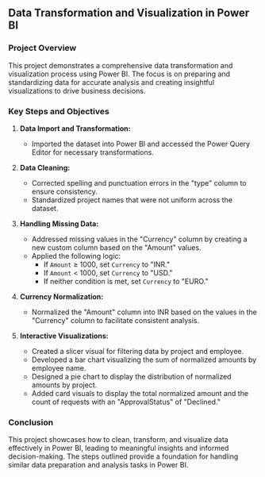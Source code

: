## **Data Transformation and Visualization in Power BI**

### **Project Overview**

This project demonstrates a comprehensive data transformation and visualization process using Power BI. The focus is on preparing and standardizing data for accurate analysis and creating insightful visualizations to drive business decisions.

### **Key Steps and Objectives**

1. **Data Import and Transformation:** 
   - Imported the dataset into Power BI and accessed the Power Query Editor for necessary transformations.
  
2. **Data Cleaning:**
   - Corrected spelling and punctuation errors in the "type" column to ensure consistency.
   - Standardized project names that were not uniform across the dataset.

3. **Handling Missing Data:**
   - Addressed missing values in the "Currency" column by creating a new custom column based on the "Amount" values.
   - Applied the following logic:
     - If `Amount` ≥ 1000, set `Currency` to "INR."
     - If `Amount` < 1000, set `Currency` to "USD."
     - If neither condition is met, set `Currency` to "EURO."

4. **Currency Normalization:**
   - Normalized the "Amount" column into INR based on the values in the "Currency" column to facilitate consistent analysis.

5. **Interactive Visualizations:**
   - Created a slicer visual for filtering data by project and employee.
   - Developed a bar chart visualizing the sum of normalized amounts by employee name.
   - Designed a pie chart to display the distribution of normalized amounts by project.
   - Added card visuals to display the total normalized amount and the count of requests with an "ApprovalStatus" of "Declined."

### **Conclusion**

This project showcases how to clean, transform, and visualize data effectively in Power BI, leading to meaningful insights and informed decision-making. The steps outlined provide a foundation for handling similar data preparation and analysis tasks in Power BI.
